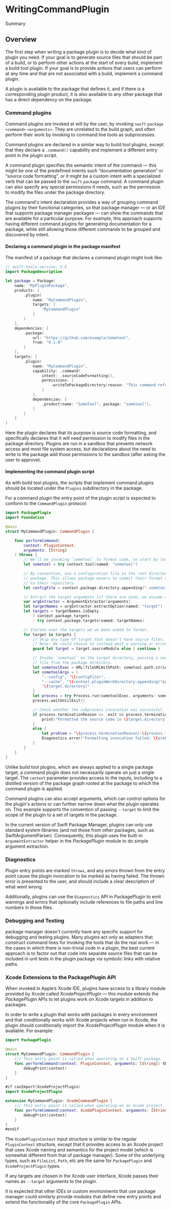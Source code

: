 # WritingCommandPlugin

<!--@START_MENU_TOKEN@-->Summary<!--@END_MENU_TOKEN@-->

## Overview

The first step when writing a package plugin is to decide what kind of plugin you need.  If your goal is to generate source files that should be part of a build, or to perform other actions at the start of every build, implement a build tool plugin.  If your goal is to provide actions that users can perform at any time and that are not associated with a build, implement a command plugin.

A plugin is available to the package that defines it, and if there is a corresponding plugin product, it is also available to any other package that has a direct dependency on the package.

### Command plugins

Command plugins are invoked at will by the user, by invoking `swift` `package` `<command>` `<arguments>`.  They are unrelated to the build graph, and often perform their work by invoking to command line tools as subprocesses.

Command plugins are declared in a similar way to build tool plugins, except that they declare a `.command()` capability and implement a different entry point in the plugin script.

A command plugin specifies the semantic intent of the command — this might be one of the predefined intents such “documentation generation” or “source code formatting”, or it might be a custom intent with a specialized verb that can be passed to the `swift` `package` command.  A command plugin can also specify any special permissions it needs, such as the permission to modify the files under the package directory.

The command's intent declaration provides a way of grouping command plugins by their functional categories, so that package manager — or an IDE that supports package manager packages — can show the commands that are available for a particular purpose. For example, this approach supports having different command plugins for generating documentation for a package, while still allowing those different commands to be grouped and discovered by intent.

#### Declaring a command plugin in the package manifest

The manifest of a package that declares a command plugin might look like:

```swift
// swift-tools-version: 5.6
import PackageDescription

let package = Package(
    name: "MyPluginPackage",
    products: [
        .plugin(
            name: "MyCommandPlugin",
            targets: [
                "MyCommandPlugin"
            ]
        )
    ],
    dependencies: [
        .package(
            url: "https://github.com/example/sometool",
            from: "0.1.0"
        )
    ],
    targets: [
        .plugin(
            name: "MyCommandPlugin",
            capability: .command(
                intent: .sourceCodeFormatting(),
                permissions: [
                    .writeToPackageDirectory(reason: "This command reformats source files")
                ]
            ),
            dependencies: [
                .product(name: "SomeTool", package: "sometool"),
            ]
        )
    ]
)
```

Here the plugin declares that its purpose is source code formatting, and specifically declares that it will need permission to modify files in the package directory.  Plugins are run in a sandbox that prevents network access and most file system access, but declarations about the need to write to the package add those permissions to the sandbox (after asking the user to approve).

#### Implementing the command plugin script

As with build tool plugins, the scripts that implement command plugins should be located under the `Plugins` subdirectory in the package.

For a command plugin the entry point of the plugin script is expected to conform to the `CommandPlugin` protocol:

```swift
import PackagePlugin
import Foundation

@main
struct MyCommandPlugin: CommandPlugin {

    func performCommand(
        context: PluginContext,
        arguments: [String]
    ) throws {
        // We'll be invoking `sometool` to format code, so start by locating it.
        let sometool = try context.tool(named: "sometool")

        // By convention, use a configuration file in the root directory of the
        // package. This allows package owners to commit their format settings
        // to their repository.
        let configFile = context.package.directory.appending(".sometoolconfig")

        // Extract the target arguments (if there are none, we assume all).
        var argExtractor = ArgumentExtractor(arguments)
        let targetNames = argExtractor.extractOption(named: "target")
        let targets = targetNames.isEmpty
            ? context.package.targets
            : try context.package.targets(named: targetNames)

        // Iterate over the targets we've been asked to format.
        for target in targets {
            // Skip any type of target that doesn't have source files.
            // Note: We could choose to instead emit a warning or error here.
            guard let target = target.sourceModule else { continue }

            // Invoke `sometool` on the target directory, passing a configuration
            // file from the package directory.
            let sometoolExec = URL(fileURLWithPath: sometool.path.string)
            let sometoolArgs = [
                "--config", "\(configFile)",
                "--cache", "\(context.pluginWorkDirectory.appending("cache-dir"))",
                "\(target.directory)"
            ]
            let process = try Process.run(sometoolExec, arguments: sometoolArgs)
            process.waitUntilExit()

            // Check whether the subprocess invocation was successful.
            if process.terminationReason == .exit && process.terminationStatus == 0 {
                print("Formatted the source code in \(target.directory).")
            }
            else {
                let problem = "\(process.terminationReason):\(process.terminationStatus)"
                Diagnostics.error("Formatting invocation failed: \(problem)")
            }
        }
    }
}
```

Unlike build tool plugins, which are always applied to a single package target, a command plugin does not necessarily operate on just a single target.  The `context` parameter provides access to the inputs, including to a distilled version of the package graph rooted at the package to which the command plugin is applied.

Command plugins can also accept arguments, which can control options for the plugin's actions or can further narrow down what the plugin operates on.  This example supports the convention of passing `--target` to limit the scope of the plugin to a set of targets in the package.

In the current version of Swift Package Manager, plugins can only use standard system libraries (and not those from other packages, such as SwiftArgumentParser).  Consequently, this plugin uses the built-in `ArgumentExtractor` helper in the *PackagePlugin* module to do simple argument extraction.

### Diagnostics

Plugin entry points are marked `throws`, and any errors thrown from the entry point cause the plugin invocation to be marked as having failed.  The thrown error is presented to the user, and should include a clear description of what went wrong.

Additionally, plugins can use the `Diagnostics` API in PackagePlugin to emit warnings and errors that optionally include references to file paths and line numbers in those files.

### Debugging and Testing

package manager doesn't currently have any specific support for debugging and testing plugins.  Many plugins act only as adapters that construct command lines for invoking the tools that do the real work — in the cases in which there is non-trivial code in a plugin, the best current approach is to factor out that code into separate source files that can be included in unit tests in the plugin package via symbolic links with relative paths.

### Xcode Extensions to the PackagePlugin API

When invoked in Apple’s Xcode IDE, plugins have access to a library module provided by Xcode called *XcodeProjectPlugin* — this module extends the *PackagePlugin* APIs to let plugins work on Xcode targets in addition to packages.

In order to write a plugin that works with packages in every environment and that conditionally works with Xcode projects when run in Xcode, the plugin should conditionally import the *XcodeProjectPlugin* module when it is available.  For example:

```swift
import PackagePlugin

@main
struct MyCommandPlugin: CommandPlugin {
    /// This entry point is called when operating on a Swift package.
    func performCommand(context: PluginContext, arguments: [String]) throws {
        debugPrint(context)
    }
}

#if canImport(XcodeProjectPlugin)
import XcodeProjectPlugin

extension MyCommandPlugin: XcodeCommandPlugin {
    /// This entry point is called when operating on an Xcode project.
    func performCommand(context: XcodePluginContext, arguments: [String]) throws {
        debugPrint(context)
    }
}
#endif
```

The `XcodePluginContext` input structure is similar to the regular `PluginContext` structure, except that it provides access to an Xcode project that uses Xcode naming and semantics for the project model (which is somewhat different from that of package manager).  Some of the underlying types, such as `FileList`, `Path`, etc are the same for `PackagePlugin` and `XcodeProjectPlugin` types.

If any targets are chosen in the Xcode user interface, Xcode passes their names as `--target` arguments to the plugin.

It is expected that other IDEs or custom environments that use package manager could similarly provide modules that define new entry points and extend the functionality of the core `PackagePlugin` APIs.

